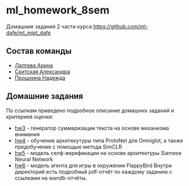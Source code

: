 # ml_homework_8sem
Домашние задания 2 части курса https://github.com/ml-dafe/ml_mipt_dafe

## Состав команды
- [Лаптева Арина](https://github.com/laptevaarina)
- [Скитская Александра](https://github.com/skitskayaav)
- [Прошкина Надежда](https://github.com/ProshkinaNadezhda)

## Домашние задания
По ссылкам приведено подробное описание домашних заданий и критериев оценки:
- [hw3](https://github.com/ml-dafe/ml_mipt_dafe/blob/main/05_Attention/homework/readme.md) - генератор суммаризации текста на основе механизма внимания
- [hw4](https://github.com/ml-dafe/ml_mipt_dafe/blob/main/07_Self_Supervision/homework/README.md) - обучение архитекутуры типа ProtoNet для Omniglot, а также предобучение с помощью метода SimCLR
- [hw5](https://github.com/ml-dafe/ml_mipt_dafe/blob/main/09_Detection/homework/readme.md) - модель селф-верификации на основе архитектуры Siamese Neural Network
- [hw6](https://github.com/ml-dafe/ml_mipt_dafe/blob/main/11_RL_base/homework/readme.md) - модель агента для игры в окружении FlappyBird
Внутри директорий есть подробный pdf-отчёт по каждому заданию с ссылками на wandb-отчёты.
